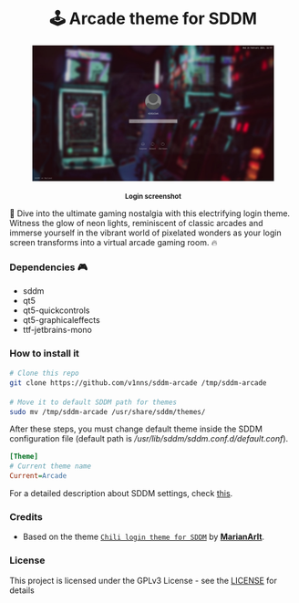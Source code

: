 <h1 align="center">
  <br>
  🕹️ Arcade theme for SDDM
  <br>
</h1>

<figure>
  <img src="preview.jpg" alt="my alt text"/>
  <p style='text-align: center;'><b><small>Login screenshot</small></b></p>
</figure>

🚀 Dive into the ultimate gaming nostalgia with this electrifying login theme. Witness the glow
of neon lights, reminiscent of classic arcades and immerse yourself in the vibrant world of
pixelated wonders as your login screen transforms into a virtual arcade gaming room. 🔥

### Dependencies 🎮

  * sddm
  * qt5
  * qt5-quickcontrols
  * qt5-graphicaleffects
  * ttf-jetbrains-mono

### How to install it

```bash
# Clone this repo
git clone https://github.com/v1nns/sddm-arcade /tmp/sddm-arcade

# Move it to default SDDM path for themes
sudo mv /tmp/sddm-arcade /usr/share/sddm/themes/
```

After these steps, you must change default theme inside the SDDM configuration file (default path is
*/usr/lib/sddm/sddm.conf.d/default.conf*).

```ini
[Theme]
# Current theme name
Current=Arcade
```

For a detailed description about SDDM settings, check [this](https://wiki.archlinux.org/title/SDDM).

### Credits

- Based on the theme [`Chili login theme for SDDM`](https://github.com/MarianArlt/sddm-chili) by [**MarianArlt**](https://github.com/MarianArlt).

### License

This project is licensed under the GPLv3 License - see the [LICENSE](LICENSE.md) for details
